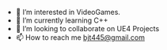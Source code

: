 - 👀 I’m interested in VideoGames.
- 🌱 I’m currently learning C++ 
- 💞️ I’m looking to collaborate on UE4 Projects
- 📫 How to reach me bjt445@gmail.com

<!---
bjt445/bjt445 is a ✨ special ✨ repository because its `README.md` (this file) appears on your GitHub profile.
You can click the Preview link to take a look at your changes.
--->
